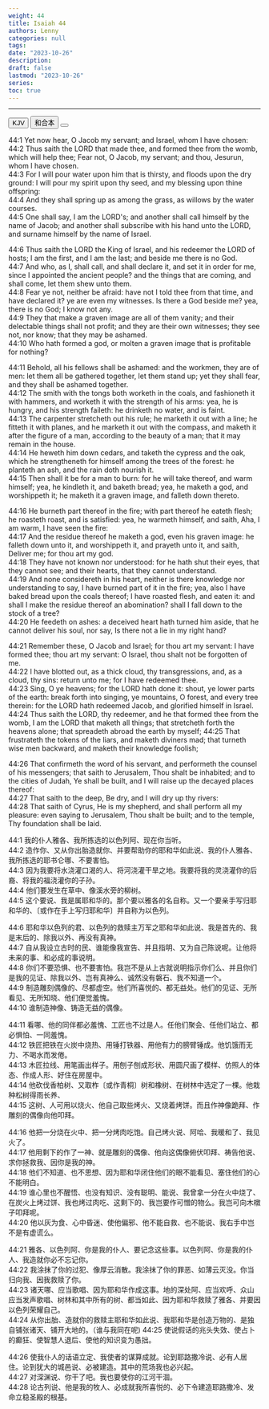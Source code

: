 ```yaml
---
weight: 44
title: Isaiah 44
authors: Lenny
categories: null
tags: 
date: "2023-10-26"
description: 
draft: false
lastmod: "2023-10-26"
series:
toc: true
---
```



<!--more-->
---

<!-- Tab links -->

<div class="tab">
  <button class="tablinks active" onclick="tablabel(event, 'english')">KJV</button>
  <button class="tablinks" onclick="tablabel(event, 'chinese')">和合本</button>
  <button class="tablinks" onclick="tablabel(event, 'note')"></button>
</div>

<!-- Tab content -->
<div id="english" class="tabcontent" style="display:block">

44:1 Yet now hear, O Jacob my servant; and Israel, whom I have chosen:  
44:2 Thus saith the LORD that made thee, and formed thee from the womb, which will help thee; Fear not, O Jacob, my servant; and thou, Jesurun, whom I have chosen.  
44:3 For I will pour water upon him that is thirsty, and floods upon the dry ground: I will pour my spirit upon thy seed, and my blessing upon thine offspring:  
44:4 And they shall spring up as among the grass, as willows by the water courses.  
44:5 One shall say, I am the LORD's; and another shall call himself by the name of Jacob; and another shall subscribe with his hand unto the LORD, and surname himself by the name of Israel.  

44:6 Thus saith the LORD the King of Israel, and his redeemer the LORD of hosts; I am the first, and I am the last; and beside me there is no God.  
44:7 And who, as I, shall call, and shall declare it, and set it in order for me, since I appointed the ancient people? and the things that are coming, and shall come, let them shew unto them.  
44:8 Fear ye not, neither be afraid: have not I told thee from that time, and have declared it? ye are even my witnesses. Is there a God beside me? yea, there is no God; I know not any.  
44:9 They that make a graven image are all of them vanity; and their delectable things shall not profit; and they are their own witnesses; they see not, nor know; that they may be ashamed.  
44:10 Who hath formed a god, or molten a graven image that is profitable for nothing?  

44:11 Behold, all his fellows shall be ashamed: and the workmen, they are of men: let them all be gathered together, let them stand up; yet they shall fear, and they shall be ashamed together.  
44:12 The smith with the tongs both worketh in the coals, and fashioneth it with hammers, and worketh it with the strength of his arms: yea, he is hungry, and his strength faileth: he drinketh no water, and is faint.  
44:13 The carpenter stretcheth out his rule; he marketh it out with a line; he fitteth it with planes, and he marketh it out with the compass, and maketh it after the figure of a man, according to the beauty of a man; that it may remain in the house.  
44:14 He heweth him down cedars, and taketh the cypress and the oak, which he strengtheneth for himself among the trees of the forest: he planteth an ash, and the rain doth nourish it.  
44:15 Then shall it be for a man to burn: for he will take thereof, and warm himself; yea, he kindleth it, and baketh bread; yea, he maketh a god, and worshippeth it; he maketh it a graven image, and falleth down thereto.  

44:16 He burneth part thereof in the fire; with part thereof he eateth flesh; he roasteth roast, and is satisfied: yea, he warmeth himself, and saith, Aha, I am warm, I have seen the fire:  
44:17 And the residue thereof he maketh a god, even his graven image: he falleth down unto it, and worshippeth it, and prayeth unto it, and saith, Deliver me; for thou art my god.  
44:18 They have not known nor understood: for he hath shut their eyes, that they cannot see; and their hearts, that they cannot understand.  
44:19 And none considereth in his heart, neither is there knowledge nor understanding to say, I have burned part of it in the fire; yea, also I have baked bread upon the coals thereof; I have roasted flesh, and eaten it: and shall I make the residue thereof an abomination? shall I fall down to the stock of a tree?  
44:20 He feedeth on ashes: a deceived heart hath turned him aside, that he cannot deliver his soul, nor say, Is there not a lie in my right hand?  

44:21 Remember these, O Jacob and Israel; for thou art my servant: I have formed thee; thou art my servant: O Israel, thou shalt not be forgotten of me.  
44:22 I have blotted out, as a thick cloud, thy transgressions, and, as a cloud, thy sins: return unto me; for I have redeemed thee.  
44:23 Sing, O ye heavens; for the LORD hath done it: shout, ye lower parts of the earth: break forth into singing, ye mountains, O forest, and every tree therein: for the LORD hath redeemed Jacob, and glorified himself in Israel.  
44:24 Thus saith the LORD, thy redeemer, and he that formed thee from the womb, I am the LORD that maketh all things; that stretcheth forth the heavens alone; that spreadeth abroad the earth by myself;
44:25 That frustrateth the tokens of the liars, and maketh diviners mad; that turneth wise men backward, and maketh their knowledge foolish;

44:26 That confirmeth the word of his servant, and performeth the counsel of his messengers; that saith to Jerusalem, Thou shalt be inhabited; and to the cities of Judah, Ye shall be built, and I will raise up the decayed places thereof:  
44:27 That saith to the deep, Be dry, and I will dry up thy rivers:  
44:28 That saith of Cyrus, He is my shepherd, and shall perform all my pleasure: even saying to Jerusalem, Thou shalt be built; and to the temple, Thy foundation shall be laid.  
</div>

<div id="chinese" class="tabcontent">

44:1 我的仆人雅各、我所拣选的以色列阿、现在你当听。  
44:2 造作你、又从你出胎造就你、并要帮助你的耶和华如此说、我的仆人雅各、我所拣选的耶书仑哪、不要害怕。  
44:3 因为我要将水浇灌口渴的人、将河浇灌干旱之地。我要将我的灵浇灌你的后裔、将我的福浇灌你的子孙。  
44:4 他们要发生在草中、像溪水旁的柳树。  
44:5 这个要说、我是属耶和华的。那个要以雅各的名自称。又一个要亲手写归耶和华的、〔或作在手上写归耶和华〕并自称为以色列。  

44:6 耶和华以色列的君、以色列的救赎主万军之耶和华如此说、我是首先的、我是末后的、除我以外、再没有真神。  
44:7 自从我设立古时的民、谁能像我宣告、并且指明、又为自己陈说呢。让他将未来的事、和必成的事说明。  
44:8 你们不要恐惧、也不要害怕。我岂不是从上古就说明指示你们么、并且你们是我的见证、除我以外、岂有真神么、诚然没有磐石、我不知道一个。  
44:9 制造雕刻偶像的、尽都虚空。他们所喜悦的、都无益处。他们的见证、无所看见、无所知晓、他们便觉羞愧。  
44:10 谁制造神像、铸造无益的偶像。  

44:11 看哪、他的同伴都必羞愧、工匠也不过是人。任他们聚会、任他们站立、都必惧怕、一同羞愧。  
44:12 铁匠把铁在火炭中烧热、用锤打铁器、用他有力的膀臂锤成。他饥饿而无力、不喝水而发倦。  
44:13 木匠拉线、用笔画出样子。用刨子刨成形状、用圆尺画了模样、仿照人的体态、作成人形、好住在房屋中。  
44:14 他砍伐香柏树、又取柞〔或作青桐〕树和橡树、在树林中选定了一棵。他栽种松树得雨长养、  
44:15 这树、人可用以烧火、他自己取些烤火、又烧着烤饼。而且作神像跪拜、作雕刻的偶像向他叩拜。  

44:16 他把一分烧在火中、把一分烤肉吃饱。自己烤火说、阿哈、我暖和了、我见火了。  
44:17 他用剩下的作了一神、就是雕刻的偶像、他向这偶像俯伏叩拜、祷告他说、求你拯救我、因你是我的神。  
44:18 他们不知道、也不思想、因为耶和华闭住他们的眼不能看见、塞住他们的心不能明白。  
44:19 谁心里也不醒悟、也没有知识、没有聪明、能说、我曾拿一分在火中烧了、在炭火上烤过饼、我也烤过肉吃、这剩下的、我岂要作可憎的物么。我岂可向木橔子叩拜呢。  
44:20 他以灰为食、心中昏迷、使他偏邪、他不能自救、也不能说、我右手中岂不是有虚谎么。  

44:21 雅各、以色列阿、你是我的仆人、要记念这些事。以色列阿、你是我的仆人、我造就你必不忘记你。  
44:22 我涂抹了你的过犯、像厚云消散。我涂抹了你的罪恶、如薄云灭没。你当归向我、因我救赎了你。  
44:23 诸天哪、应当歌唱、因为耶和华作成这事。地的深处阿、应当欢呼、众山应当发声歌唱、树林和其中所有的树、都当如此、因为耶和华救赎了雅各、并要因以色列荣耀自己。  
44:24 从你出胎、造就你的救赎主耶和华如此说、我耶和华是创造万物的、是独自铺张诸天、铺开大地的。（谁与我同在呢)
44:25 使说假话的兆头失效、使占卜的癫狂、使智慧人退后、使他的知识变为愚拙。  

44:26 使我仆人的话语立定、我使者的谋算成就。论到耶路撒冷说、必有人居住。论到犹大的城邑说、必被建造。其中的荒场我也必兴起。  
44:27 对深渊说、你干了吧。我也要使你的江河干涸。  
44:28 论古列说、他是我的牧人、必成就我所喜悦的、必下令建造耶路撒冷、发命立稳圣殿的根基。  

</div>

<div id="note" class="tabcontent">


</div>